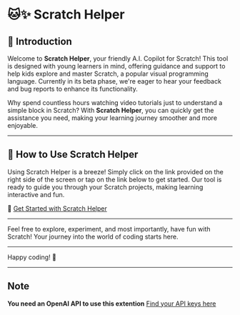 # 🐱✨ Scratch Helper

## 📘 Introduction

Welcome to **Scratch Helper**, your friendly A.I. Copilot for Scratch! This tool is designed with young learners in mind, offering guidance and support to help kids explore and master Scratch, a popular visual programming language. Currently in its beta phase, we're eager to hear your feedback and bug reports to enhance its functionality.

Why spend countless hours watching video tutorials just to understand a simple block in Scratch? With **Scratch Helper**, you can quickly get the assistance you need, making your learning journey smoother and more enjoyable.

---

## 🚀 How to Use Scratch Helper

Using Scratch Helper is a breeze! Simply click on the link provided on the right side of the screen or tap on the link below to get started. Our tool is ready to guide you through your Scratch projects, making learning interactive and fun.

🔗 [Get Started with Scratch Helper](https://github.com/Spacewalker215)

---

Feel free to explore, experiment, and most importantly, have fun with Scratch! Your journey into the world of coding starts here.

---

Happy coding! 🎉

---
## Note
**You need an OpenAI API to use this extention**
[Find your API keys here](https://platform.openai.com/api-keys)
